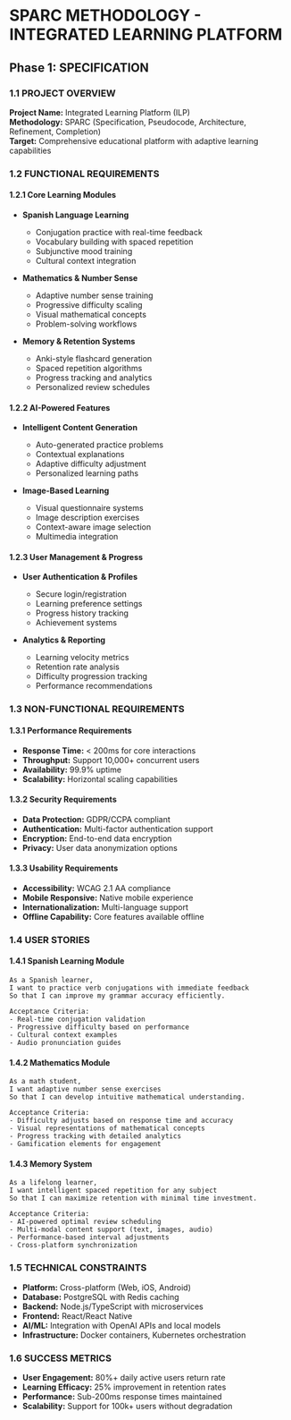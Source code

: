 # SPARC METHODOLOGY - INTEGRATED LEARNING PLATFORM
## Phase 1: SPECIFICATION

### 1.1 PROJECT OVERVIEW

**Project Name:** Integrated Learning Platform (ILP)  
**Methodology:** SPARC (Specification, Pseudocode, Architecture, Refinement, Completion)  
**Target:** Comprehensive educational platform with adaptive learning capabilities

### 1.2 FUNCTIONAL REQUIREMENTS

#### 1.2.1 Core Learning Modules
- **Spanish Language Learning**
  - Conjugation practice with real-time feedback
  - Vocabulary building with spaced repetition
  - Subjunctive mood training
  - Cultural context integration

- **Mathematics & Number Sense**
  - Adaptive number sense training
  - Progressive difficulty scaling
  - Visual mathematical concepts
  - Problem-solving workflows

- **Memory & Retention Systems**
  - Anki-style flashcard generation
  - Spaced repetition algorithms
  - Progress tracking and analytics
  - Personalized review schedules

#### 1.2.2 AI-Powered Features
- **Intelligent Content Generation**
  - Auto-generated practice problems
  - Contextual explanations
  - Adaptive difficulty adjustment
  - Personalized learning paths

- **Image-Based Learning**
  - Visual questionnaire systems
  - Image description exercises
  - Context-aware image selection
  - Multimedia integration

#### 1.2.3 User Management & Progress
- **User Authentication & Profiles**
  - Secure login/registration
  - Learning preference settings
  - Progress history tracking
  - Achievement systems

- **Analytics & Reporting**
  - Learning velocity metrics
  - Retention rate analysis
  - Difficulty progression tracking
  - Performance recommendations

### 1.3 NON-FUNCTIONAL REQUIREMENTS

#### 1.3.1 Performance Requirements
- **Response Time:** < 200ms for core interactions
- **Throughput:** Support 10,000+ concurrent users
- **Availability:** 99.9% uptime
- **Scalability:** Horizontal scaling capabilities

#### 1.3.2 Security Requirements
- **Data Protection:** GDPR/CCPA compliant
- **Authentication:** Multi-factor authentication support
- **Encryption:** End-to-end data encryption
- **Privacy:** User data anonymization options

#### 1.3.3 Usability Requirements
- **Accessibility:** WCAG 2.1 AA compliance
- **Mobile Responsive:** Native mobile experience
- **Internationalization:** Multi-language support
- **Offline Capability:** Core features available offline

### 1.4 USER STORIES

#### 1.4.1 Spanish Learning Module
```
As a Spanish learner,
I want to practice verb conjugations with immediate feedback
So that I can improve my grammar accuracy efficiently.

Acceptance Criteria:
- Real-time conjugation validation
- Progressive difficulty based on performance
- Cultural context examples
- Audio pronunciation guides
```

#### 1.4.2 Mathematics Module
```
As a math student,
I want adaptive number sense exercises
So that I can develop intuitive mathematical understanding.

Acceptance Criteria:
- Difficulty adjusts based on response time and accuracy
- Visual representations of mathematical concepts
- Progress tracking with detailed analytics
- Gamification elements for engagement
```

#### 1.4.3 Memory System
```
As a lifelong learner,
I want intelligent spaced repetition for any subject
So that I can maximize retention with minimal time investment.

Acceptance Criteria:
- AI-powered optimal review scheduling
- Multi-modal content support (text, images, audio)
- Performance-based interval adjustments
- Cross-platform synchronization
```

### 1.5 TECHNICAL CONSTRAINTS
- **Platform:** Cross-platform (Web, iOS, Android)
- **Database:** PostgreSQL with Redis caching
- **Backend:** Node.js/TypeScript with microservices
- **Frontend:** React/React Native
- **AI/ML:** Integration with OpenAI APIs and local models
- **Infrastructure:** Docker containers, Kubernetes orchestration

### 1.6 SUCCESS METRICS
- **User Engagement:** 80%+ daily active users return rate
- **Learning Efficacy:** 25% improvement in retention rates
- **Performance:** Sub-200ms response times maintained
- **Scalability:** Support for 100k+ users without degradation
